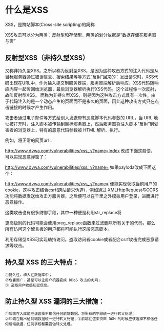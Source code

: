 # 什么是XSS

XSS，是跨站脚本(Cross-site scripting)的简称



XSS攻击可以分为两类：反射型和存储型，两类的划分依据是“数据存储在服务器与否”

## 反射型XSS（非持久型XSS）
又称非持久型XSS。之所以称为反射型XSS，是因为这种攻击方式的注入代码是从目标服务器通过错误信息、搜索结果等等方式“反射”回来的：发出请求时，XSS代码出现在URL中，作为输入提交到服务器端，服务器端解析后响应，XSS代码随响应内容一起传回给浏览器，最后浏览器解析执行XSS代码。这个过程像一次反射，故叫反射型XSS。 而称为非持久型XSS，则是因为这种攻击方式具有一次性，由于代码注入的是一个动态产生的页面而不是永久的页面，因此这种攻击方式只在点击链接的时候才产生作用。

攻击者通过电子邮件等方式给别人发送带有恶意脚本代码参数的 URL，当 URL 地址被打开时，注入脚本被传输到目标服务器上，然后服务器将注入脚本“反射”到受害者的浏览器上，特有的恶意代码参数被 HTML 解析、执行。

例如，将正常的网页url：

http://www.dvwa.com/vulnerabilities/xss_r/?name=index
改成下面这般便，可以实现恶意弹窗了：

http://www.dvwa.com/vulnerabilities/xss_r/?name=<script>alert(Serendipity)</script>
如果payloda改成下面这个：

http://www.dvwa.com/vulnerabilities/xss_r/?name=<script>alert(document.cookie)</script>
便能实现获取当前用户的cookie，这种攻击结合csrf(跨站请求伪造)，例如通过 XMLHttpRequest与CORS功能将数据发送给攻击方服务器，之后便可以在千里之外模拟用户登录，进而进行恶意操作。

这类攻击也有很多防御手段，其中一种便是利用str_replace将<script>删除，但上有政策下有对策，这类方法可以使用使用双写绕过：

http://www.dvwa.com/vulnerabilities/xss_r/?name=<scr<script>ipt>alert(document.cookie)</script>

更高级别的代码可能会使用preg_replace函数来过滤删除所有关于<script>标签，但使用<IMG src=1 onerror=alert(document.cookie)>也可以得到同样的结果。



## 非持久型 XSS 漏洞攻击的四大特点：
    ① 即时性。不经过服务器存储，直接通过 HTTP 的 GET 和 POST 请求就能完成一次攻击，拿到用户隐私数据；
    ②攻击者需要诱骗点击；
    ③反馈率低，所以较难发现和响应修复；
    ④盗取用户敏感保密信息。

## 防止出现非持久型 XSS 漏洞的五大措施：
    ① Web 页面渲染的所有内容或者渲染的数据都必须来自于服务端；
    ②尽量不要从 URL，document.referrer，document.forms 等这种 DOM API 中获取数据直接渲染；
    ③尽量不要使用 eval, new Function()，document.write()，document.writeln()，window.setInterval()，window.setTimeout()，innerHTML，document.creteElement() 等可执行字符串的方法；
    ④如果做不到以上几点，也必须对涉及 DOM 渲染的方法传入的字符串参数做 escape 转义；
    ⑤ 前端渲染的时候对任何的字段都需要做 escape 转义编码。

## 存储型XSS（持久型XSS）
存储型XSS，又称持久型XSS，他和反射型XSS最大的不同就是，攻击脚本将被永久地存放在目标服务器端（数据库，内存，文件系统等），下次请求目标页面时不用再提交XSS代码。

一般存在于 Form 表单提交等交互功能，如发帖留言，提交文本信息等，黑客利用的 XSS 漏洞，将内容经正常功能提交进入数据库持久保存，当前端页面获得后端从数据库中读出的注入代码时，恰好将其渲染执行。

这种攻击多见于论坛，攻击者在发帖的过程中，将恶意脚本连同正常信息一起注入到帖子的内容之中。随着帖子被论坛服务器存储下来，恶意脚本也永久地被存放在论坛服务器的后端存储器中。当其它用户浏览这个被注入了恶意脚本的帖子的时候，恶意脚本则会在他们的浏览器中得到执行，从而受到了攻击。

可以看到，存储型XSS的攻击方式能够将恶意代码永久地嵌入一个页面当中，所有访问这个页面的用户都将成为受害者。如果我们能够谨慎对待不明链接，那么反射型的XSS攻击将没有多大作为，而存储型XSS则不同，由于它注入的往往是一些我们所信任的页面，因此无论我们多么小心，都难免会受到攻击。可以说，存储型XSS更具有隐蔽性，带来的危害也更大，除非服务器能完全阻止注入，否则任何人都很有可能受到攻击。

存储型XSS攻击，是指将恶意代码被当做正常数据插入到服务器上的数据库中，当用户正常访问页面的时候，恶意代码从数据库中提取出来并被触发。

这类方法和反射型最大的区别在于其攻击载荷的存储位置不同，反射型XSS的攻击载荷并不存储在服务器上，攻击时需要将链接发送给特定用户，存储型XSS的攻击载荷直接保存在了服务器上，因此很多时候是无差别攻击。

例如一个留言板被黑客利用进行XSS攻击，提交了形如<script>alert(“please follow serendipity！”)</script>的代码，那么所有访问这个留言板的用户都将可能执行这段恶意脚本。

利用存储型XSS可实现劫持访问，盗取访问者cookie或者配合csrf攻击完成恶意请求等攻击。


## 持久型 XSS 的三大特点：
    ①持久性，植入在数据库中；
    ②危害面广，甚至可以让用户机器变成 DDoS 攻击的肉鸡；
    ③ 盗取用户敏感私密信息。

## 防止持久型 XSS 漏洞的三大措施： 
    ①后端在入库前应该选择不相信任何前端数据，将所有的字段统一进行转义处理；
    ②后端在输出给前端数据统一进行转义处理；③前端在渲染页面 DOM 的时候应该选择不相信任何后端数据，任何字段都需要做转义处理。